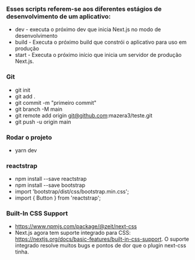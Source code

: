 ### Esses scripts referem-se aos diferentes estágios de desenvolvimento de um aplicativo:

- dev - executa o próximo dev que inicia Next.js no modo de desenvolvimento
- build - Executa o próximo build que constrói o aplicativo para uso em produção
- start - Executa o próximo início que inicia um servidor de produção Next.js.

### Git
- git init
- git add .
- git commit -m "primeiro commit"
- git branch -M main
- git remote add origin git@github.com:mazera3/teste.git
- git push -u origin main

### Rodar o projeto
- yarn dev
 
### reactstrap
- npm install --save reactstrap
- npm install --save bootstrap
- import 'bootstrap/dist/css/bootstrap.min.css';
- import { Button } from 'reactstrap';

### Built-In CSS Support

- https://www.npmjs.com/package/@zeit/next-css
- Next.js agora tem suporte integrado para CSS: https://nextjs.org/docs/basic-features/built-in-css-support. O suporte integrado resolve muitos bugs e pontos de dor que o plugin next-css tinha.
